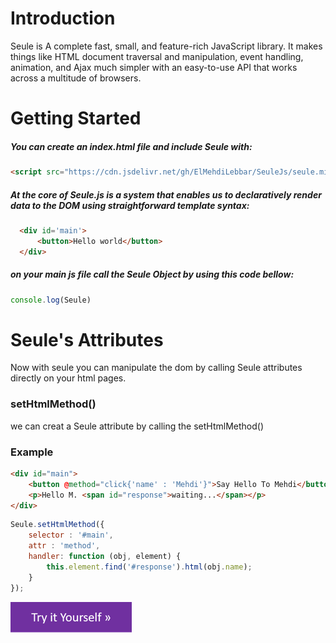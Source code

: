 # Introduction
Seule is A complete fast, small, and feature-rich JavaScript library. It makes things like HTML document traversal and manipulation, event handling, animation, and Ajax much simpler with an easy-to-use API that works across a multitude of browsers.


# Getting Started

##### You can create an index.html file and include Seule with:

```html
<script src="https://cdn.jsdelivr.net/gh/ElMehdiLebbar/SeuleJs/seule.min.js"></script>
```

##### At the core of Seule.js is a system that enables us to declaratively render data to the DOM using straightforward template syntax:

```html
  <div id='main'>
      <button>Hello world</button>
  </div>
```
##### on your main js file call the Seule Object by using this code bellow:

```javascript
console.log(Seule)
```

# Seule's Attributes

Now with seule you can manipulate the dom by calling Seule attributes directly on your html pages.

### setHtmlMethod()
we can creat a Seule attribute by calling the setHtmlMethod() 

### Example

```html
<div id="main">
    <button @method="click{'name' : 'Mehdi'}">Say Hello To Mehdi</button>
    <p>Hello M. <span id="response">waiting...</span></p>
</div>
```
```javascript
Seule.setHtmlMethod({
    selector : '#main',
    attr : 'method',
    handler: function (obj, element) {
        this.element.find('#response').html(obj.name);
    }
});
```
[![alt text](https://raw.githubusercontent.com/ElMehdiLebbar/SeuleJs/master/img/t.png)](https://codepen.io/el-mehdi-lebbar/pen/Exxppmd)




